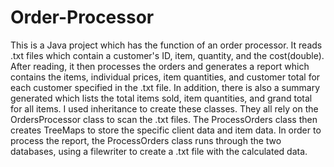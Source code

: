 # Order-Processor
This is a Java project which has the function of an order processor. It reads .txt files which contain a customer's ID, item, quantity, and the cost(double). After reading, it then processes the orders and generates a report which contains the items, individual prices, item quantities, and customer total for each customer specified in the .txt file. In addition, there is also a summary generated which lists the total items sold, item quantities, and grand total for all items.
I used inheritance to create these classes. They all rely on the OrdersProcessor class to scan the .txt files. The ProcessOrders class then creates TreeMaps to store the specific client data and item data. In order to process the report, the ProcessOrders class runs through the two databases, using a filewriter to create a .txt file with the calculated data.
